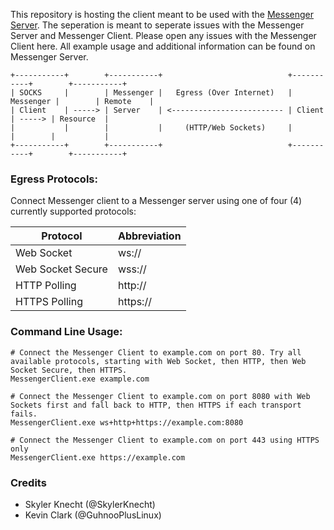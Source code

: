 This repository is hosting the client meant to be used with the [Messenger Server](https://github.com/skylerknecht/messenger). 
The seperation is meant to seperate issues with the Messenger Server and Messenger Client. Please open any issues with the Messenger Client here. 
All example usage and additional information can be found on Messenger Server. 

```
+-----------+        +-----------+                            +-----------+        +-----------+
| SOCKS     |        | Messenger |   Egress (Over Internet)   | Messenger |        | Remote    |
| Client    | -----> | Server    | <------------------------- | Client    | -----> | Resource  |
|           |        |           |     (HTTP/Web Sockets)     |           |        |           |
+-----------+        +-----------+                            +-----------+        +-----------+ 
```


### Egress Protocols:
Connect Messenger client to a Messenger server using one of four (4) currently supported protocols:

| Protocol          | Abbreviation  |
| ----------------- | ------------- |
| Web Socket        | ws://         |
| Web Socket Secure | wss://        |
| HTTP Polling      | http://       |
| HTTPS Polling     | https://      |

### Command Line Usage:
```
# Connect the Messenger Client to example.com on port 80. Try all available protocols, starting with Web Socket, then HTTP, then Web Socket Secure, then HTTPS.
MessengerClient.exe example.com

# Connect the Messenger Client to example.com on port 8080 with Web Sockets first and fall back to HTTP, then HTTPS if each transport fails.
MessengerClient.exe ws+http+https://example.com:8080

# Connect the Messenger Client to example.com on port 443 using HTTPS only
MessengerClient.exe https://example.com
```

### Credits 

- Skyler Knecht (@SkylerKnecht)
- Kevin Clark (@GuhnooPlusLinux)
